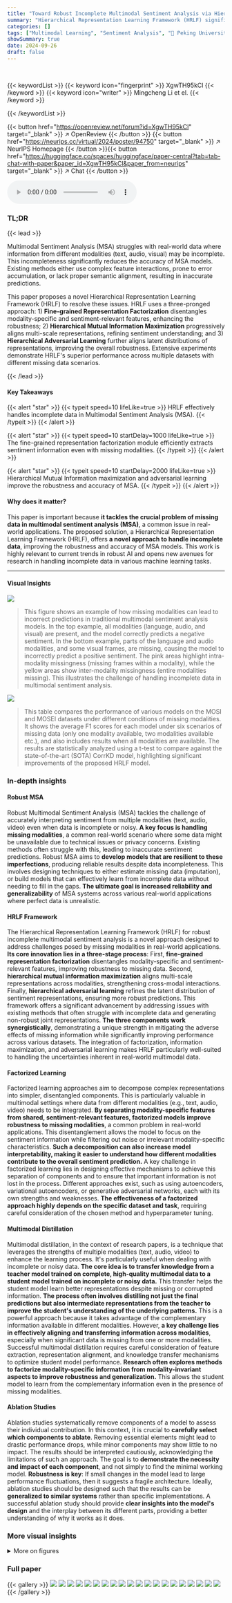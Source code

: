 ```yaml
---
title: "Toward Robust Incomplete Multimodal Sentiment Analysis via Hierarchical Representation Learning"
summary: "Hierarchical Representation Learning Framework (HRLF) significantly improves Multimodal Sentiment Analysis (MSA) accuracy by effectively addressing incomplete data through fine-grained representation ..."
categories: []
tags: ["Multimodal Learning", "Sentiment Analysis", "🏢 Peking University",]
showSummary: true
date: 2024-09-26
draft: false
---
```


<br>

{{< keywordList >}}
{{< keyword icon="fingerprint" >}} XgwTH95kCl {{< /keyword >}}
{{< keyword icon="writer" >}} Mingcheng Li et el. {{< /keyword >}}
 
{{< /keywordList >}}

{{< button href="https://openreview.net/forum?id=XgwTH95kCl" target="_blank" >}}
↗ OpenReview
{{< /button >}}
{{< button href="https://neurips.cc/virtual/2024/poster/94750" target="_blank" >}}
↗ NeurIPS Homepage
{{< /button >}}{{< button href="https://huggingface.co/spaces/huggingface/paper-central?tab=tab-chat-with-paper&paper_id=XgwTH95kCl&paper_from=neurips" target="_blank" >}}
↗ Chat
{{< /button >}}



<audio controls>
    <source src="https://ai-paper-reviewer.com/XgwTH95kCl/podcast.wav" type="audio/wav">
    Your browser does not support the audio element.
</audio>


### TL;DR


{{< lead >}}

Multimodal Sentiment Analysis (MSA) struggles with real-world data where information from different modalities (text, audio, visual) may be incomplete. This incompleteness significantly reduces the accuracy of MSA models. Existing methods either use complex feature interactions, prone to error accumulation, or lack proper semantic alignment, resulting in inaccurate predictions. 

This paper proposes a novel Hierarchical Representation Learning Framework (HRLF) to resolve these issues. HRLF uses a three-pronged approach: 1) **Fine-grained Representation Factorization** disentangles modality-specific and sentiment-relevant features, enhancing the robustness; 2) **Hierarchical Mutual Information Maximization** progressively aligns multi-scale representations, refining sentiment understanding; and 3) **Hierarchical Adversarial Learning** further aligns latent distributions of representations, improving the overall robustness.  Extensive experiments demonstrate HRLF's superior performance across multiple datasets with different missing data scenarios.

{{< /lead >}}


#### Key Takeaways

{{< alert "star" >}}
{{< typeit speed=10 lifeLike=true >}} HRLF effectively handles incomplete data in Multimodal Sentiment Analysis (MSA). {{< /typeit >}}
{{< /alert >}}

{{< alert "star" >}}
{{< typeit speed=10 startDelay=1000 lifeLike=true >}} The fine-grained representation factorization module efficiently extracts sentiment information even with missing modalities. {{< /typeit >}}
{{< /alert >}}

{{< alert "star" >}}
{{< typeit speed=10 startDelay=2000 lifeLike=true >}} Hierarchical Mutual Information maximization and adversarial learning improve the robustness and accuracy of MSA. {{< /typeit >}}
{{< /alert >}}

#### Why does it matter?
This paper is important because **it tackles the crucial problem of missing data in multimodal sentiment analysis (MSA)**, a common issue in real-world applications.  The proposed solution, a Hierarchical Representation Learning Framework (HRLF), offers **a novel approach to handle incomplete data**, improving the robustness and accuracy of MSA models. This work is highly relevant to current trends in robust AI and opens new avenues for research in handling incomplete data in various machine learning tasks.

------
#### Visual Insights



![](https://ai-paper-reviewer.com/XgwTH95kCl/figures_1_1.jpg)

> This figure shows an example of how missing modalities can lead to incorrect predictions in traditional multimodal sentiment analysis models. In the top example, all modalities (language, audio, and visual) are present, and the model correctly predicts a negative sentiment. In the bottom example, parts of the language and audio modalities, and some visual frames, are missing, causing the model to incorrectly predict a positive sentiment. The pink areas highlight intra-modality missingness (missing frames within a modality), while the yellow areas show inter-modality missingness (entire modalities missing).  This illustrates the challenge of handling incomplete data in multimodal sentiment analysis.





![](https://ai-paper-reviewer.com/XgwTH95kCl/tables_7_1.jpg)

> This table compares the performance of various models on the MOSI and MOSEI datasets under different conditions of missing modalities.  It shows the average F1 scores for each model under six scenarios of missing data (only one modality available, two modalities available etc.), and also includes results when all modalities are available.  The results are statistically analyzed using a t-test to compare against the state-of-the-art (SOTA) CorrKD model, highlighting significant improvements of the proposed HRLF model.





### In-depth insights


#### Robust MSA
Robust Multimodal Sentiment Analysis (MSA) tackles the challenge of accurately interpreting sentiment from multiple modalities (text, audio, video) even when data is incomplete or noisy.  **A key focus is handling missing modalities**, a common real-world scenario where some data might be unavailable due to technical issues or privacy concerns.  Existing methods often struggle with this, leading to inaccurate sentiment predictions.  Robust MSA aims to **develop models that are resilient to these imperfections**, producing reliable results despite data incompleteness. This involves designing techniques to either estimate missing data (imputation), or build models that can effectively learn from incomplete data without needing to fill in the gaps.  **The ultimate goal is increased reliability and generalizability** of MSA systems across various real-world applications where perfect data is unrealistic.

#### HRLF Framework
The Hierarchical Representation Learning Framework (HRLF) for robust incomplete multimodal sentiment analysis is a novel approach designed to address challenges posed by missing modalities in real-world applications.  **Its core innovation lies in a three-stage process**: First, **fine-grained representation factorization** disentangles modality-specific and sentiment-relevant features, improving robustness to missing data. Second, **hierarchical mutual information maximization** aligns multi-scale representations across modalities, strengthening cross-modal interactions. Finally, **hierarchical adversarial learning** refines the latent distribution of sentiment representations, ensuring more robust predictions.  This framework offers a significant advancement by addressing issues with existing methods that often struggle with incomplete data and generating non-robust joint representations.  **The three components work synergistically**,  demonstrating a unique strength in mitigating the adverse effects of missing information while significantly improving performance across various datasets. The integration of factorization, information maximization, and adversarial learning makes HRLF particularly well-suited to handling the uncertainties inherent in real-world multimodal data.

#### Factorized Learning
Factorized learning approaches aim to decompose complex representations into simpler, disentangled components.  This is particularly valuable in multimodal settings where data from different modalities (e.g., text, audio, video) needs to be integrated.  **By separating modality-specific features from shared, sentiment-relevant features, factorized models improve robustness to missing modalities**, a common problem in real-world applications.  This disentanglement allows the model to focus on the sentiment information while filtering out noise or irrelevant modality-specific characteristics. **Such a decomposition can also increase model interpretability, making it easier to understand how different modalities contribute to the overall sentiment prediction.**  A key challenge in factorized learning lies in designing effective mechanisms to achieve this separation of components and to ensure that important information is not lost in the process.  Different approaches exist, such as using autoencoders, variational autoencoders, or generative adversarial networks, each with its own strengths and weaknesses.  **The effectiveness of a factorized approach highly depends on the specific dataset and task**, requiring careful consideration of the chosen method and hyperparameter tuning.

#### Multimodal Distillation
Multimodal distillation, in the context of research papers, is a technique that leverages the strengths of multiple modalities (text, audio, video) to enhance the learning process.  It's particularly useful when dealing with incomplete or noisy data. **The core idea is to transfer knowledge from a teacher model trained on complete, high-quality multimodal data to a student model trained on incomplete or noisy data.** This transfer helps the student model learn better representations despite missing or corrupted information.  **The process often involves distilling not just the final predictions but also intermediate representations from the teacher to improve the student's understanding of the underlying patterns.**  This is a powerful approach because it takes advantage of the complementary information available in different modalities.  However, **a key challenge lies in effectively aligning and transferring information across modalities**, especially when significant data is missing from one or more modalities.  Successful multimodal distillation requires careful consideration of feature extraction, representation alignment, and knowledge transfer mechanisms to optimize student model performance.  **Research often explores methods to factorize modality-specific information from modality-invariant aspects to improve robustness and generalization.**  This allows the student model to learn from the complementary information even in the presence of missing modalities.

#### Ablation Studies
Ablation studies systematically remove components of a model to assess their individual contribution.  In this context, it is crucial to **carefully select which components to ablate**.  Removing essential elements might lead to drastic performance drops, while minor components may show little to no impact.  The results should be interpreted cautiously, acknowledging the limitations of such an approach.  The goal is to **demonstrate the necessity and impact of each component**, and not simply to find the minimal working model.  **Robustness is key**:  If small changes in the model lead to large performance fluctuations, then it suggests a fragile architecture.  Ideally, ablation studies should be designed such that the results can be **generalized to similar systems** rather than specific implementations.  A successful ablation study should provide **clear insights into the model's design** and the interplay between its different parts, providing a better understanding of why it works as it does.


### More visual insights

<details>
<summary>More on figures
</summary>


![](https://ai-paper-reviewer.com/XgwTH95kCl/figures_2_1.jpg)

> This figure illustrates the architecture of the Hierarchical Representation Learning Framework (HRLF) for robust incomplete multimodal sentiment analysis.  It shows three main modules: Fine-grained Representation Factorization (FRF), which disentangles modality representations into sentiment-relevant and modality-specific parts; Hierarchical Mutual Information (HMI) maximization, which aligns multi-scale representations between teacher and student networks; and Hierarchical Adversarial Learning (HAL), which refines the latent distributions of these representations. The figure depicts the data flow during training (teacher branch and student branch learning together) and inference (only student branch).  The FRF module is central, showing how it processes both complete and incomplete samples (with intra- and inter-modality missing data), using intra- and inter-modality translations and reconstruction to extract sentiment information even with missing data.


![](https://ai-paper-reviewer.com/XgwTH95kCl/figures_6_1.jpg)

> This figure shows the performance of different models on the IEMOCAP dataset when facing intra-modality missingness. The x-axis represents the missing ratio (from 0 to 1), and the y-axis represents the F1 score for each of the four emotion categories (happy, sad, angry, and neutral).  The lines represent different models, showing how their performance degrades as the missing ratio increases.


![](https://ai-paper-reviewer.com/XgwTH95kCl/figures_6_2.jpg)

> This figure shows the performance of different models on the IEMOCAP dataset under varying levels of intra-modality missingness.  Intra-modality missingness refers to situations where some frames within a given modality (language, audio, or visual) are missing. The x-axis represents the missing ratio (from 0 to 1), and the y-axis shows the F1 score, a common metric for evaluating the accuracy of classification models. The results are broken down by emotion category (happy, sad, angry, neutral). This graph helps to visualize and understand the robustness of each model when facing incomplete data. HRLF, the proposed model, is highlighted in red.


![](https://ai-paper-reviewer.com/XgwTH95kCl/figures_7_1.jpg)

> This figure shows the ablation study results on the MOSI dataset for intra-modality missingness.  It compares the performance of the proposed HRLF model against versions where key components (Fine-grained Representation Factorization (FRF), Hierarchical Mutual Information (HMI) maximization, and Hierarchical Adversarial Learning (HAL)) have been removed. The x-axis represents the missing ratio (percentage of missing features), and the y-axis represents the F1 score.  The plot shows that removing any one of the three components significantly reduces the F1 score, demonstrating their importance to the overall performance of HRLF. The HRLF model consistently achieves the highest F1 score across all missing ratios.


![](https://ai-paper-reviewer.com/XgwTH95kCl/figures_9_1.jpg)

> This figure visualizes the representations learned by four different models (CubeMLP, TransM, GCNet, and HRLF) for four emotion categories on the IEMOCAP dataset. The visualization uses t-SNE to project the high-dimensional representations into a 2D space. The results show that HRLF produces more distinct and separable clusters for each emotion category, suggesting better performance in distinguishing emotions, especially under the condition of missing modalities.


</details>






### Full paper

{{< gallery >}}
<img src="https://ai-paper-reviewer.com/XgwTH95kCl/1.png" class="grid-w50 md:grid-w33 xl:grid-w25" />
<img src="https://ai-paper-reviewer.com/XgwTH95kCl/2.png" class="grid-w50 md:grid-w33 xl:grid-w25" />
<img src="https://ai-paper-reviewer.com/XgwTH95kCl/3.png" class="grid-w50 md:grid-w33 xl:grid-w25" />
<img src="https://ai-paper-reviewer.com/XgwTH95kCl/4.png" class="grid-w50 md:grid-w33 xl:grid-w25" />
<img src="https://ai-paper-reviewer.com/XgwTH95kCl/5.png" class="grid-w50 md:grid-w33 xl:grid-w25" />
<img src="https://ai-paper-reviewer.com/XgwTH95kCl/6.png" class="grid-w50 md:grid-w33 xl:grid-w25" />
<img src="https://ai-paper-reviewer.com/XgwTH95kCl/7.png" class="grid-w50 md:grid-w33 xl:grid-w25" />
<img src="https://ai-paper-reviewer.com/XgwTH95kCl/8.png" class="grid-w50 md:grid-w33 xl:grid-w25" />
<img src="https://ai-paper-reviewer.com/XgwTH95kCl/9.png" class="grid-w50 md:grid-w33 xl:grid-w25" />
<img src="https://ai-paper-reviewer.com/XgwTH95kCl/10.png" class="grid-w50 md:grid-w33 xl:grid-w25" />
<img src="https://ai-paper-reviewer.com/XgwTH95kCl/11.png" class="grid-w50 md:grid-w33 xl:grid-w25" />
<img src="https://ai-paper-reviewer.com/XgwTH95kCl/12.png" class="grid-w50 md:grid-w33 xl:grid-w25" />
<img src="https://ai-paper-reviewer.com/XgwTH95kCl/13.png" class="grid-w50 md:grid-w33 xl:grid-w25" />
<img src="https://ai-paper-reviewer.com/XgwTH95kCl/14.png" class="grid-w50 md:grid-w33 xl:grid-w25" />
<img src="https://ai-paper-reviewer.com/XgwTH95kCl/15.png" class="grid-w50 md:grid-w33 xl:grid-w25" />
<img src="https://ai-paper-reviewer.com/XgwTH95kCl/16.png" class="grid-w50 md:grid-w33 xl:grid-w25" />
<img src="https://ai-paper-reviewer.com/XgwTH95kCl/17.png" class="grid-w50 md:grid-w33 xl:grid-w25" />
<img src="https://ai-paper-reviewer.com/XgwTH95kCl/18.png" class="grid-w50 md:grid-w33 xl:grid-w25" />
<img src="https://ai-paper-reviewer.com/XgwTH95kCl/19.png" class="grid-w50 md:grid-w33 xl:grid-w25" />
<img src="https://ai-paper-reviewer.com/XgwTH95kCl/20.png" class="grid-w50 md:grid-w33 xl:grid-w25" />
{{< /gallery >}}